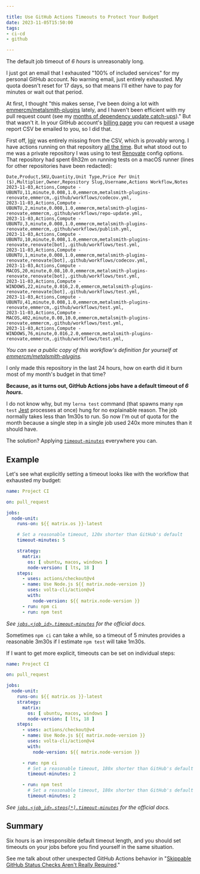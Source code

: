 ```yaml
---

title: Use GitHub Actions Timeouts to Protect Your Budget
date: 2023-11-05T15:50:00
tags:
- ci-cd
- github

---
```


The default job timeout of _6 hours_ is unreasonably long.

I just got an email that I exhausted "100% of included services" for my personal GitHub account. No warning email, just entirely exhausted. My quota doesn't reset for 17 days, so that means I'll either have to pay for minutes or wait out that period.

At first, I thought "this makes sense, I've been doing a lot with [emmercm/metalsmith-plugins](https://github.com/emmercm/metalsmith-plugins) lately, and I haven't been efficient with my pull request count (see my [months of dependency update catch-ups](/blog/keep-lerna-monorepos-updated-with-renovate))." But that wasn't it. In your GitHub account's [billing page](https://github.com/settings/billing/summary) you can request a usage report CSV be emailed to you, so I did that.

First off, [Igir](https://igir.io/) was entirely missing from the CSV, which is provably wrong. I have actions running on that repository [all the time](https://github.com/emmercm/igir/actions). But what stood out to me was a private repository I was using to test [Renovate](https://www.mend.io/renovate/) config options. That repository had spent 6h32m on running tests on a macOS runner (lines for other repositories have been redacted):

```csv
Date,Product,SKU,Quantity,Unit Type,Price Per Unit ($),Multiplier,Owner,Repository Slug,Username,Actions Workflow,Notes
2023-11-03,Actions,Compute - UBUNTU,11,minute,0.008,1.0,emmercm,metalsmith-plugins-renovate,emmercm,.github/workflows/codecov.yml,
2023-11-03,Actions,Compute - UBUNTU,2,minute,0.008,1.0,emmercm,metalsmith-plugins-renovate,emmercm,.github/workflows/repo-update.yml,
2023-11-03,Actions,Compute - UBUNTU,3,minute,0.008,1.0,emmercm,metalsmith-plugins-renovate,emmercm,.github/workflows/publish.yml,
2023-11-03,Actions,Compute - UBUNTU,10,minute,0.008,1.0,emmercm,metalsmith-plugins-renovate,renovate[bot],.github/workflows/test.yml,
2023-11-03,Actions,Compute - UBUNTU,1,minute,0.008,1.0,emmercm,metalsmith-plugins-renovate,renovate[bot],.github/workflows/codecov.yml,
2023-11-03,Actions,Compute - MACOS,20,minute,0.08,10.0,emmercm,metalsmith-plugins-renovate,renovate[bot],.github/workflows/test.yml,
2023-11-03,Actions,Compute - WINDOWS,22,minute,0.016,2.0,emmercm,metalsmith-plugins-renovate,renovate[bot],.github/workflows/test.yml,
2023-11-03,Actions,Compute - UBUNTU,41,minute,0.008,1.0,emmercm,metalsmith-plugins-renovate,emmercm,.github/workflows/test.yml,
2023-11-03,Actions,Compute - MACOS,402,minute,0.08,10.0,emmercm,metalsmith-plugins-renovate,emmercm,.github/workflows/test.yml,
2023-11-03,Actions,Compute - WINDOWS,76,minute,0.016,2.0,emmercm,metalsmith-plugins-renovate,emmercm,.github/workflows/test.yml,
```

_You can see a public copy of this workflow's definition for yourself at [emmercm/metalsmith-plugins](https://github.com/emmercm/metalsmith-plugins/blob/0574701c93e70c02382e6aaccc451d7fe0735a7b/.github/workflows/test.yml)._

I only made this repository in the last 24 hours, how on earth did it burn most of my month's budget in that time?

**Because, as it turns out, GitHub Actions jobs have a default timeout of _6 hours_.**

I do not know why, but my `lerna test` command (that spawns many `npm test` [Jest](https://jestjs.io/) processes at once) hung for no explainable reason. The job normally takes less than 1m30s to run. So now I'm out of quota for the month because a single step in a single job used 240x more minutes than it should have.

The solution? Applying [`timeout-minutes`](https://docs.github.com/en/actions/using-workflows/workflow-syntax-for-github-actions#jobsjob_idtimeout-minutes) everywhere you can.

## Example

Let's see what explicitly setting a timeout looks like with the workflow that exhausted my budget:

```yaml
name: Project CI

on: pull_request

jobs:
  node-unit:
    runs-on: ${{ matrix.os }}-latest

    # Set a reasonable timeout, 120x shorter than GitHub's default
    timeout-minutes: 5

    strategy:
      matrix:
        os: [ ubuntu, macos, windows ]
        node-version: [ lts, 18 ]
    steps:
      - uses: actions/checkout@v4
      - name: Use Node.js ${{ matrix.node-version }}
        uses: volta-cli/action@v4
        with:
          node-version: ${{ matrix.node-version }}
      - run: npm ci
      - run: npm test
```

_See [`jobs.<job_id>.timeout-minutes`](https://docs.github.com/en/actions/using-workflows/workflow-syntax-for-github-actions#jobsjob_idtimeout-minutes) for the official docs._

Sometimes `npm ci` can take a while, so a timeout of 5 minutes provides a reasonable 3m30s if I estimate `npm test` will take 1m30s.

If I want to get more explicit, timeouts can be set on individual steps:

```yaml
name: Project CI

on: pull_request

jobs:
  node-unit:
    runs-on: ${{ matrix.os }}-latest
    strategy:
      matrix:
        os: [ ubuntu, macos, windows ]
        node-version: [ lts, 18 ]
    steps:
      - uses: actions/checkout@v4
      - name: Use Node.js ${{ matrix.node-version }}
        uses: volta-cli/action@v4
        with:
          node-version: ${{ matrix.node-version }}

      - run: npm ci
        # Set a reasonable timeout, 180x shorter than GitHub's default
        timeout-minutes: 2

      - run: npm test
        # Set a reasonable timeout, 180x shorter than GitHub's default
        timeout-minutes: 2
```

_See [`jobs.<job_id>.steps[*].timeout-minutes`](https://docs.github.com/en/actions/using-workflows/workflow-syntax-for-github-actions#jobsjob_idstepstimeout-minutes) for the official docs._

## Summary

Six hours is an irresponsible default timeout length, and you should set timeouts on your jobs before you find yourself in the same situation.

See me talk about other unexpected GitHub Actions behavior in "[Skippable GitHub Status Checks Aren't Really Required](/blog/skippable-github-status-checks-aren-t-really-required)."
